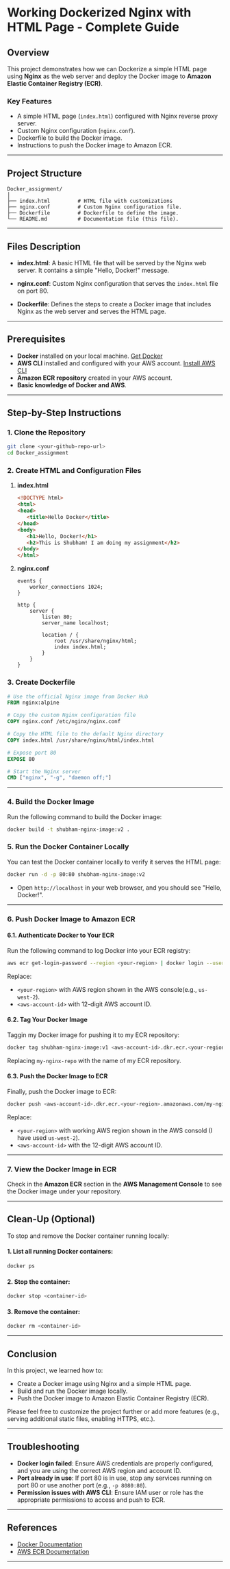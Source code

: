 # Working Dockerized Nginx with HTML Page - Complete Guide

## Overview
This project demonstrates how we can Dockerize a simple HTML page using **Nginx** as the web server and deploy the Docker image to **Amazon Elastic Container Registry (ECR)**.

### Key Features
- A simple HTML page (`index.html`) configured with Nginx reverse proxy server.
- Custom Nginx configuration (`nginx.conf`).
- Dockerfile to build the Docker image.
- Instructions to push the Docker image to Amazon ECR.

---

## Project Structure

```
Docker_assignment/
│
├── index.html         # HTML file with customizations
├── nginx.conf         # Custom Nginx configuration file.
├── Dockerfile         # Dockerfile to define the image.
└── README.md          # Documentation file (this file).
```

---

## Files Description

- **index.html**: A basic HTML file that will be served by the Nginx web server. It contains a simple "Hello, Docker!" message.
  
- **nginx.conf**: Custom Nginx configuration that serves the `index.html` file on port 80.
  
- **Dockerfile**: Defines the steps to create a Docker image that includes Nginx as the web server and serves the HTML page.

---

## Prerequisites

- **Docker** installed on your local machine. [Get Docker](https://www.docker.com/get-started)
- **AWS CLI** installed and configured with your AWS account. [Install AWS CLI](https://docs.aws.amazon.com/cli/latest/userguide/install-cliv2.html)
- **Amazon ECR repository** created in your AWS account.
- **Basic knowledge of Docker and AWS**.

---

## Step-by-Step Instructions

### 1. Clone the Repository
```bash
git clone <your-github-repo-url>
cd Docker_assignment
```

### 2. Create HTML and Configuration Files

1. **index.html**
   ```html
   <!DOCTYPE html>
   <html>
   <head>
      <title>Hello Docker</title>
   </head>
   <body>
      <h1>Hello, Docker!</h1>
      <h2>This is Shubham! I am doing my assignment</h2>
   </body>
   </html>

   ```

2. **nginx.conf**
   ```nginx
   events {
       worker_connections 1024;
   }

   http {
       server {
           listen 80;
           server_name localhost;

           location / {
               root /usr/share/nginx/html;
               index index.html;
           }
       }
   }
   ```

### 3. Create Dockerfile

```Dockerfile
# Use the official Nginx image from Docker Hub
FROM nginx:alpine

# Copy the custom Nginx configuration file
COPY nginx.conf /etc/nginx/nginx.conf

# Copy the HTML file to the default Nginx directory
COPY index.html /usr/share/nginx/html/index.html

# Expose port 80
EXPOSE 80

# Start the Nginx server
CMD ["nginx", "-g", "daemon off;"]
```

---

### 4. Build the Docker Image

Run the following command to build the Docker image:

```bash
docker build -t shubham-nginx-image:v2 .
```

### 5. Run the Docker Container Locally

You can test the Docker container locally to verify it serves the HTML page:

```bash
docker run -d -p 80:80 shubham-nginx-image:v2
```

- Open `http://localhost` in your web browser, and you should see "Hello, Docker!".

---

### 6. Push Docker Image to Amazon ECR

#### 6.1. Authenticate Docker to Your ECR

Run the following command to log Docker into your ECR registry:

```bash
aws ecr get-login-password --region <your-region> | docker login --username AWS --password-stdin <aws-account-id>.dkr.ecr.<your-region>.amazonaws.com
```

Replace:
- `<your-region>` with AWS region shown in the AWS console(e.g., `us-west-2`).
- `<aws-account-id>` with 12-digit AWS account ID.

#### 6.2. Tag Your Docker Image

Taggin my Docker image for pushing it to my ECR repository:

```bash
docker tag shubham-nginx-image:v1 <aws-account-id>.dkr.ecr.<your-region>.amazonaws.com/my-nginx-repo:v1
```

Replacing `my-nginx-repo` with the name of my ECR repository.

#### 6.3. Push the Docker Image to ECR

Finally, push the Docker image to ECR:

```bash
docker push <aws-account-id>.dkr.ecr.<your-region>.amazonaws.com/my-nginx-repo:v1
```
Replace:
- `<your-region>` with working AWS region shown in the AWS consold (I have used `us-west-2`).
- `<aws-account-id>` with the 12-digit AWS account ID.
---

### 7. View the Docker Image in ECR

Check in the **Amazon ECR** section in the **AWS Management Console** to see the Docker image under your repository.

---

## Clean-Up (Optional)

To stop and remove the Docker container running locally:

#### 1. List all running Docker containers:
   ```bash
   docker ps
   ```

#### 2. Stop the container:
   ```bash
   docker stop <container-id>
   ```

#### 3. Remove the container:
   ```bash
   docker rm <container-id>
   ```

---

## Conclusion

In this project, we learned how to:
- Create a Docker image using Nginx and a simple HTML page.
- Build and run the Docker image locally.
- Push the Docker image to Amazon Elastic Container Registry (ECR).

Please feel free to customize the project further or add more features (e.g., serving additional static files, enabling HTTPS, etc.).

---

## Troubleshooting

- **Docker login failed**: Ensure AWS credentials are properly configured, and you are using the correct AWS region and account ID.
- **Port already in use**: If port 80 is in use, stop any services running on port 80 or use another port (e.g., `-p 8080:80`).
- **Permission issues with AWS CLI**: Ensure IAM user or role has the appropriate permissions to access and push to ECR.

---

## References
- [Docker Documentation](https://docs.docker.com/)
- [AWS ECR Documentation](https://docs.aws.amazon.com/AmazonECR/latest/userguide/what-is-ecr.html)

---
